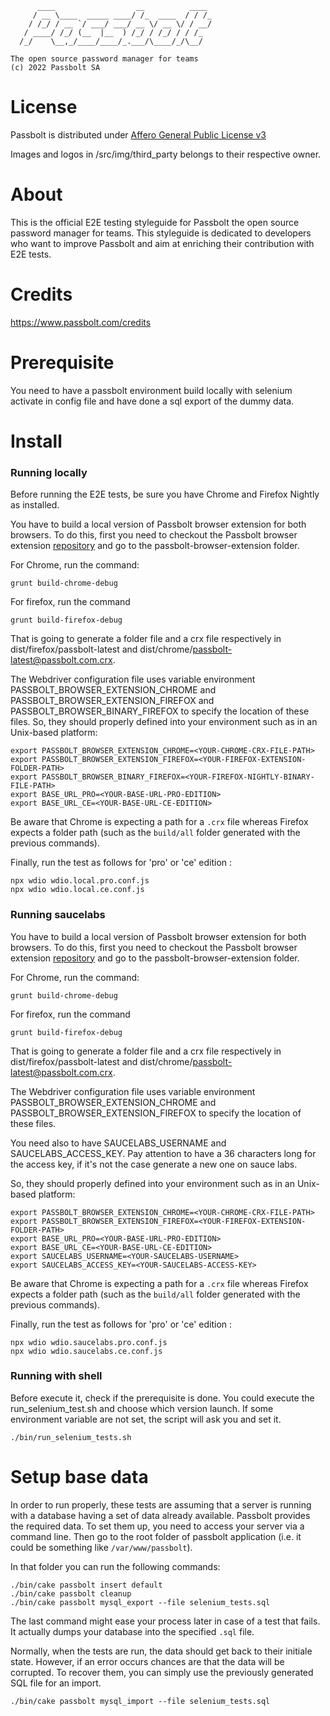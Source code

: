 	      ____                  __          ____
	     / __ \____  _____ ____/ /_  ____  / / /_
	    / /_/ / __ `/ ___/ ___/ __ \/ __ \/ / __/
	   / ____/ /_/ (__  |__  ) /_/ / /_/ / / /_
	  /_/    \__,_/____/____/_.___/\____/_/\__/

	The open source password manager for teams
	(c) 2022 Passbolt SA


License
==============

Passbolt is distributed under [Affero General Public License v3](http://www.gnu.org/licenses/agpl-3.0.html)

Images and logos in /src/img/third_party belongs to their respective owner.


About
=========

This is the official E2E testing styleguide for Passbolt the open source password manager for teams.
This styleguide is dedicated to developers who want to improve Passbolt and aim at enriching their
contribution with E2E tests.

Credits
=========

https://www.passbolt.com/credits

Prerequisite
============

You need to have a passbolt environment build locally with selenium activate in config file
and have done a sql export of the dummy data.

Install
=========

### Running locally

Before running the E2E tests, be sure you have Chrome and Firefox Nightly as installed.

You have to build a local version of Passbolt browser extension for both browsers. To do this, first you need to
checkout the Passbolt browser extension [repository](https://github.com/passbolt/passbolt_browser_extension) and go
to the passbolt-browser-extension folder.

For Chrome, run the command:

```shell
grunt build-chrome-debug
```

For firefox, run the command

```shell
grunt build-firefox-debug
```

That is going to generate a folder file and a crx file respectively in dist/firefox/passbolt-latest and
dist/chrome/passbolt-latest@passbolt.com.crx.

The Webdriver configuration file uses variable environment PASSBOLT_BROWSER_EXTENSION_CHROME and PASSBOLT_BROWSER_EXTENSION_FIREFOX
and PASSBOLT_BROWSER_BINARY_FIREFOX to specify the location of these files. So, they should properly defined into your environment such as
in an Unix-based platform:

```shell
export PASSBOLT_BROWSER_EXTENSION_CHROME=<YOUR-CHROME-CRX-FILE-PATH>
export PASSBOLT_BROWSER_EXTENSION_FIREFOX=<YOUR-FIREFOX-EXTENSION-FOLDER-PATH>
export PASSBOLT_BROWSER_BINARY_FIREFOX=<YOUR-FIREFOX-NIGHTLY-BINARY-FILE-PATH>
export BASE_URL_PRO=<YOUR-BASE-URL-PRO-EDITION>
export BASE_URL_CE=<YOUR-BASE-URL-CE-EDITION>
```
Be aware that Chrome is expecting a path for a `.crx` file whereas Firefox expects a folder path (such as the `build/all` folder generated with the previous commands).

Finally, run the test as follows for 'pro' or 'ce' edition :

```shell
npx wdio wdio.local.pro.conf.js
npx wdio wdio.local.ce.conf.js
```
### Running saucelabs

You have to build a local version of Passbolt browser extension for both browsers. To do this, first you need to
checkout the Passbolt browser extension [repository](https://github.com/passbolt/passbolt_browser_extension) and go
to the passbolt-browser-extension folder.

For Chrome, run the command:

```shell
grunt build-chrome-debug
```

For firefox, run the command

```shell
grunt build-firefox-debug
```

That is going to generate a folder file and a crx file respectively in dist/firefox/passbolt-latest and
dist/chrome/passbolt-latest@passbolt.com.crx.

The Webdriver configuration file uses variable environment PASSBOLT_BROWSER_EXTENSION_CHROME and PASSBOLT_BROWSER_EXTENSION_FIREFOX
to specify the location of these files.

You need also to have SAUCELABS_USERNAME and SAUCELABS_ACCESS_KEY. Pay attention to have a 36 characters long for the access key,
if it's not the case generate a new one on sauce labs.

So, they should properly defined into your environment such as
in an Unix-based platform:

```shell
export PASSBOLT_BROWSER_EXTENSION_CHROME=<YOUR-CHROME-CRX-FILE-PATH>
export PASSBOLT_BROWSER_EXTENSION_FIREFOX=<YOUR-FIREFOX-EXTENSION-FOLDER-PATH>
export BASE_URL_PRO=<YOUR-BASE-URL-PRO-EDITION>
export BASE_URL_CE=<YOUR-BASE-URL-CE-EDITION>
export SAUCELABS_USERNAME=<YOUR-SAUCELABS-USERNAME>
export SAUCELABS_ACCESS_KEY=<YOUR-SAUCELABS-ACCESS-KEY>
```
Be aware that Chrome is expecting a path for a `.crx` file whereas Firefox expects a folder path (such as the `build/all` folder generated with the previous commands).

Finally, run the test as follows for 'pro' or 'ce' edition :

```shell
npx wdio wdio.saucelabs.pro.conf.js
npx wdio wdio.saucelabs.ce.conf.js
```

### Running with shell

Before execute it, check if the prerequisite is done.
You could execute the run_selenium_test.sh and choose which version launch.
If some environment variable are not set, the script will ask you and set it.

```shell
./bin/run_selenium_tests.sh
```

Setup base data
=========

In order to run properly, these tests are assuming that a server is running with a database having a set of data already available.
Passbolt provides the required data. To set them up, you need to access your server via a command line.
Then go to the root folder of passbolt application (i.e. it could be something like `/var/www/passbolt`).

In that folder you can run the following commands:

```shell
./bin/cake passbolt insert default
./bin/cake passbolt cleanup
./bin/cake passbolt mysql_export --file selenium_tests.sql
```

The last command might ease your process later in case of a test that fails. It actually dumps your database into the specified `.sql` file.

Normally, when the tests are run, the data should get back to their initiale state. However, if an error occurs chances are that the data
will be corrupted. To recover them, you can simply use the previously generated SQL file for an import.

```shell
./bin/cake passbolt mysql_import --file selenium_tests.sql
```
